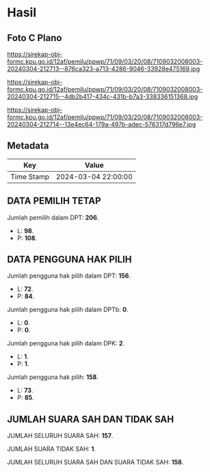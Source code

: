 # Hasil

## Foto C Plano

https://sirekap-obj-formc.kpu.go.id/12af/pemilu/ppwp/71/09/03/20/08/7109032008003-20240304-212713--876ca323-a713-4286-9046-33928e475169.jpg

https://sirekap-obj-formc.kpu.go.id/12af/pemilu/ppwp/71/09/03/20/08/7109032008003-20240304-212715--4db2b417-434c-431b-b7a3-338336151368.jpg

https://sirekap-obj-formc.kpu.go.id/12af/pemilu/ppwp/71/09/03/20/08/7109032008003-20240304-212714--13e4ec64-179a-497b-adec-576317d796e7.jpg


## Metadata

| Key        | Value               |
| ---------- | ------------------- |
| Time Stamp | 2024-03-04 22:00:00 |


## DATA PEMILIH TETAP

Jumlah pemilih dalam DPT: **206**.
 * L: **98**.
 * P: **108**.

## DATA PENGGUNA HAK PILIH

Jumlah pengguna hak pilih dalam DPT: **156**.
 * L: **72**.
 * P: **84**.

Jumlah pengguna hak pilih dalam DPTb: **0**.
 * L: **0**.
 * P: **0**.

Jumlah pengguna hak pilih dalam DPK: **2**.
 * L: **1**.
 * P: **1**.

Jumlah pengguna hak pilih: **158**.
 * L: **73**.
 * P: **85**.

## JUMLAH SUARA SAH DAN TIDAK SAH

JUMLAH SELURUH SUARA SAH: **157**.

JUMLAH SUARA TIDAK SAH: **1**.

JUMLAH SELURUH SUARA SAH DAN SUARA TIDAK SAH: **158**.


